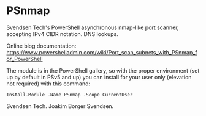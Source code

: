 # PSnmap
Svendsen Tech's PowerShell asynchronous nmap-like port scanner, accepting IPv4 CIDR notation. DNS lookups.

Online blog documentation: https://www.powershelladmin.com/wiki/Port_scan_subnets_with_PSnmap_for_PowerShell

The module is in the PowerShell gallery, so with the proper environment (set up by default in PSv5 and up) you can install for your user only (elevation not required) with this command:

`Install-Module -Name PSnmap -Scope CurrentUser`

Svendsen Tech. Joakim Borger Svendsen.

